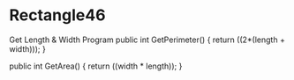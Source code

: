 # Rectangle46
Get Length &amp; Width Program
public int GetPerimeter()
        {
            return ((2*(length + width)));
        }
        


public int GetArea()
        {
            return ((width * length));
        }
